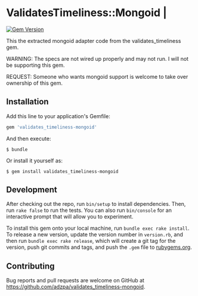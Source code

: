 # ValidatesTimeliness::Mongoid |
[![Gem Version](https://badge.fury.io/rb/validates_timeliness-mongoid.svg)](https://badge.fury.io/rb/validates_timeliness-mongoid)

This the extracted mongoid adapter code from the validates_timeliness gem.

WARNING: The specs are not wired up properly and may not run. I will not be supporting this gem.

REQUEST: Someone who wants mongoid support is welcome to take over ownership of this gem.

## Installation

Add this line to your application's Gemfile:

```ruby
gem 'validates_timeliness-mongoid'
```

And then execute:

    $ bundle

Or install it yourself as:

    $ gem install validates_timeliness-mongoid

## Development

After checking out the repo, run `bin/setup` to install dependencies. Then, run `rake false` to run the tests. You can also run `bin/console` for an interactive prompt that will allow you to experiment.

To install this gem onto your local machine, run `bundle exec rake install`. To release a new version, update the version number in `version.rb`, and then run `bundle exec rake release`, which will create a git tag for the version, push git commits and tags, and push the `.gem` file to [rubygems.org](https://rubygems.org).

## Contributing

Bug reports and pull requests are welcome on GitHub at https://github.com/adzpa/validates_timeliness-mongoid.

